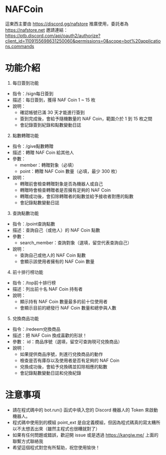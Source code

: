 # NAFCoin
這東西主要由 https://discord.gg/nafstore 推廣使用，委託者為 https://nafstore.net
邀請連結：https://ptb.discord.com/api/oauth2/authorize?client_id=1109155698631250060&permissions=0&scope=bot%20applications.commands
# 功能介紹
1. 每日簽到功能
- 指令：/sign每日簽到
- 描述：每日簽到，獲得 NAF Coin 1 ~ 15 枚
- 說明：
  - 確認帳號已滿 30 天才能進行簽到
  - 簽到完成後，會給予隨機數量的 NAF Coin，範圍介於 1 到 15 枚之間
  - 會記錄簽到紀錄和點數變動日誌
2. 點數轉贈功能
- 指令：/give點數轉贈
- 描述：轉贈 NAF Coin 給其他人
- 參數：
  - member：轉贈對象（必填）
  - point：轉贈 NAF Coin 數量（必填，最少 300 枚）
- 說明：
  - 轉贈前會檢查轉贈對象是否為機器人或自己
  - 轉贈時會檢查轉贈者是否擁有足夠的 NAF Coin
  - 轉贈成功後，會扣除轉贈者的點數並給予接收者對應的點數
  - 會記錄點數變動日誌
3. 查詢點數功能
- 指令：/point查詢點數
- 描述：查詢自己（或他人）的 NAF Coin 點數
- 參數：
  - search_member：查詢對象（選填，留空代表查詢自己）
- 說明：
  - 查詢自己或他人的 NAF Coin 點數
  - 會顯示該使用者擁有的 NAF Coin 數量
4. 前十排行榜功能
- 指令：/top前十排行榜
- 描述：列出前十名 NAF Coin 持有者
- 說明：
  - 顯示持有 NAF Coin 數量最多的前十位使用者
  - 會顯示目前的總發行 NAF Coin 數量和總參與人數
5. 兌換商品功能
- 指令：/redeem兌換商品
- 描述：把 NAF Coin 換成喜歡的形狀！
- 參數：
id：商品序號（選填，留空可查詢現可兌換商品）
- 說明：
  - 如果提供商品序號，則進行兌換商品的動作
  - 檢查是否有庫存以及使用者是否有足夠的 NAF Coin
  - 兌換成功後，會給予兌換碼並扣除相應的點數
  - 會記錄點數變動日誌和兌換紀錄
# 注意事項
- 請在程式碼中的 bot.run() 函式中填入您的 Discord 機器人的 Token 來啟動機器人。
- 程式碼中使用到的模組 point_ext 是自定義模組，但因為程式碼真的寫太糟所以不太想丟出來（雖然主程式也很糟就對了）
- 如果有任何問題或錯誤，歡迎開 issue 或是透過 https://kangjw.me/ 上面的聯繫方式聯絡我
- 希望這個程式對您有所幫助，祝您使用愉快！
